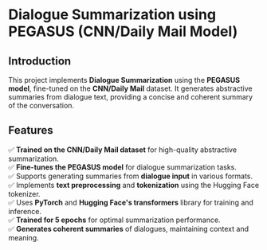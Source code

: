 # Dialogue Summarization using PEGASUS (CNN/Daily Mail Model)

## Introduction

This project implements **Dialogue Summarization** using the **PEGASUS model**, fine-tuned on the **CNN/Daily Mail** dataset. It generates abstractive summaries from dialogue text, providing a concise and coherent summary of the conversation.

## Features

✅ **Trained on the CNN/Daily Mail dataset** for high-quality abstractive summarization.  
✅ **Fine-tunes the PEGASUS model** for dialogue summarization tasks.  
✅ Supports generating summaries from **dialogue input** in various formats.  
✅ Implements **text preprocessing** and **tokenization** using the Hugging Face tokenizer.  
✅ Uses **PyTorch** and **Hugging Face's transformers** library for training and inference.  
✅ **Trained for 5 epochs** for optimal summarization performance.  
✅ **Generates coherent summaries** of dialogues, maintaining context and meaning.
